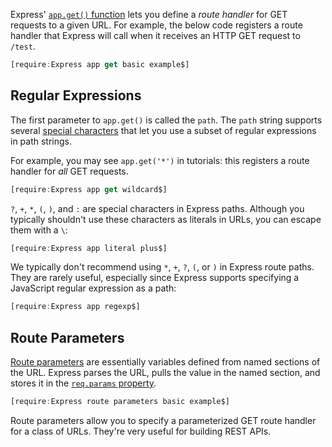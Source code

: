 Express' [`app.get()` function](https://expressjs.com/en/api.html#app.get) lets you define a _route handler_ for GET
requests to a given URL. For example, the below code registers a route handler that Express will call when it receives
an HTTP GET request to `/test`.

```javascript
[require:Express app get basic example$]
```

Regular Expressions
-------------------

The first parameter to `app.get()` is called the `path`. The `path` string supports several [special characters](https://expressjs.com/en/guide/routing.html#route-paths) that let you use a subset of regular expressions in path strings.

For example, you may see `app.get('*')` in tutorials: this registers a route handler for _all_ GET requests.

```javascript
[require:Express app get wildcard$]
```

`?`, `+`, `*`, `(`, `)`, and `:` are special characters in Express paths. Although you typically shouldn't use these
characters as literals in URLs, you can escape them with a `\`:

```javascript
[require:Express app literal plus$]
```

We typically don't recommend using `*`, `+`, `?`, `(`, or `)` in Express route paths. They are rarely useful, especially
since Express supports specifying a JavaScript regular expression as a path:

```javascript
[require:Express app regexp$]
```

Route Parameters
----------------

[Route parameters](/tutorials/express/route-parameters) are essentially variables defined from named sections of the URL.
Express parses the URL, pulls the value in the named section, and stores it in the [`req.params` property](https://expressjs.com/en/4x/api.html#req.params).

```javascript
[require:Express route parameters basic example$]
```

Route parameters allow you to specify a parameterized GET route handler for a class of URLs. They're very useful for
building REST APIs.